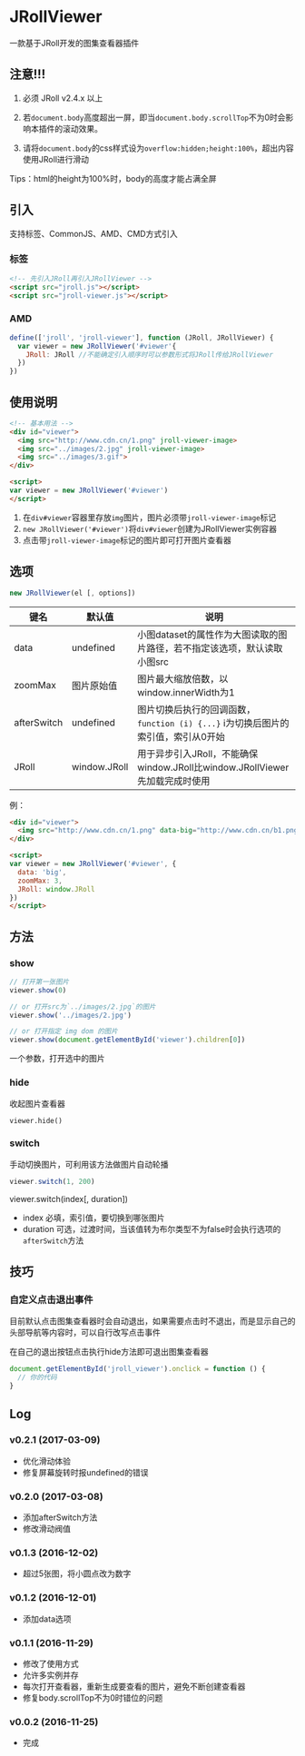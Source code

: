 # JRollViewer

一款基于JRoll开发的图集查看器插件

## 注意!!!

1. 必须 JRoll v2.4.x 以上

2. 若`document.body`高度超出一屏，即当`document.body.scrollTop`不为0时会影响本插件的滚动效果。

3. 请将`document.body`的css样式设为`overflow:hidden;height:100%`，超出内容使用JRoll进行滑动

Tips：html的height为100%时，body的高度才能占满全屏

## 引入

支持标签、CommonJS、AMD、CMD方式引入

### 标签

```html
<!-- 先引入JRoll再引入JRollViewer -->
<script src="jroll.js"></script>
<script src="jroll-viewer.js"></script>
```

### AMD

``` js
define(['jroll', 'jroll-viewer'], function (JRoll, JRollViewer) {
  var viewer = new JRollViewer('#viewer'{
    JRoll: JRoll //不能确定引入顺序时可以参数形式将JRoll传给JRollViewer
  })
})
```

## 使用说明

```html
<!-- 基本用法 -->
<div id="viewer">
  <img src="http://www.cdn.cn/1.png" jroll-viewer-image>
  <img src="../images/2.jpg" jroll-viewer-image>
  <img src="../images/3.gif">
</div>

<script>
var viewer = new JRollViewer('#viewer')
</script>
```

1. 在`div#viewer`容器里存放`img`图片，图片必须带`jroll-viewer-image`标记
2. `new JRollViewer('#viewer')`将`div#viewer`创建为JRollViewer实例容器
3. 点击带`jroll-viewer-image`标记的图片即可打开图片查看器

## 选项

```js
new JRollViewer(el [, options])
```

| 键名 | 默认值 | 说明 |
|----------|----------|----------|
| data | undefined | 小图dataset的属性作为大图读取的图片路径，若不指定该选项，默认读取小图src |
| zoomMax | 图片原始值 | 图片最大缩放倍数，以window.innerWidth为1 |
| afterSwitch | undefined | 图片切换后执行的回调函数，`function (i) {...}` i为切换后图片的索引值，索引从0开始 |
| JRoll | window.JRoll | 用于异步引入JRoll，不能确保window.JRoll比window.JRollViewer先加载完成时使用 |

例：

```html
<div id="viewer">
  <img src="http://www.cdn.cn/1.png" data-big="http://www.cdn.cn/b1.png" jroll-viewer-image>
</div>

<script>
var viewer = new JRollViewer('#viewer', {
  data: 'big',
  zoomMax: 3,
  JRoll: window.JRoll
})
</script>
```

## 方法

### show

```js
// 打开第一张图片
viewer.show(0)

// or 打开src为`../images/2.jpg`的图片
viewer.show('../images/2.jpg')

// or 打开指定 img dom 的图片
viewer.show(document.getElementById('viewer').children[0])
```

一个参数，打开选中的图片

### hide

收起图片查看器

```
viewer.hide()
```

### switch

手动切换图片，可利用该方法做图片自动轮播

```js
viewer.switch(1, 200)
```

viewer.switch(index[, duration])

- index 必填，索引值，要切换到哪张图片
- duration 可选，过渡时间，当该值转为布尔类型不为false时会执行选项的`afterSwitch`方法

## 技巧

### 自定义点击退出事件

目前默认点击图集查看器时会自动退出，如果需要点击时不退出，而是显示自己的头部导航等内容时，可以自行改写点击事件

在自己的退出按钮点击执行hide方法即可退出图集查看器

```js
document.getElementById('jroll_viewer').onclick = function () {
  // 你的代码
}
```

## Log

### v0.2.1 (2017-03-09)

- 优化滑动体验
- 修复屏幕旋转时报undefined的错误

### v0.2.0 (2017-03-08)

- 添加afterSwitch方法
- 修改滑动阀值

### v0.1.3 (2016-12-02)

- 超过5张图，将小圆点改为数字

### v0.1.2 (2016-12-01)

- 添加data选项

### v0.1.1 (2016-11-29)

- 修改了使用方式
- 允许多实例并存
- 每次打开查看器，重新生成要查看的图片，避免不断创建查看器
- 修复body.scrollTop不为0时错位的问题

### v0.0.2 (2016-11-25)

- 完成